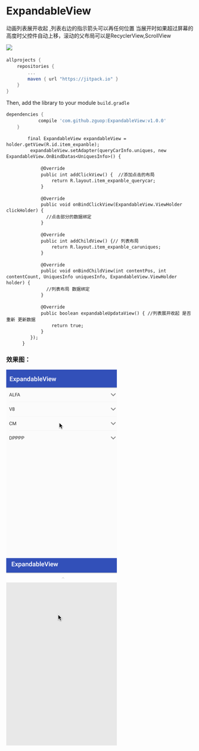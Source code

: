 # ExpandableView

动画列表展开收起 ,列表右边的指示箭头可以再任何位置
 当展开时如果超过屏幕的高度时父控件自动上移，滚动的父布局可以是RecyclerView,ScrollView
 
[![](https://jitpack.io/v/zguop/ExpandableView.svg)](https://jitpack.io/#zguop/ExpandableView)

```gradle
allprojects {
	repositories {
		...
		maven { url "https://jitpack.io" }
	}
}
```

Then, add the library to your module `build.gradle`
```gradle
dependencies {
	        compile 'com.github.zguop:ExpandableView:v1.0.0'
	}
```



            final ExpandableView expandableView = holder.getView(R.id.item_expanble);
             expandableView.setAdapter(queryCarInfo.uniques, new ExpandableView.OnBindDatas<UniquesInfo>() {
                
                 @Override
                 public int addClickView() {  //添加点击的布局 
                     return R.layout.item_expanble_querycar;
                 }

                 @Override
                 public void onBindClickView(ExpandableView.ViewHolder clickHolder) {
                   //点击部分的数据绑定
                 }

                 @Override
                 public int addChildView() {// 列表布局
                     return R.layout.item_expanble_caruniques;
                 }

                 @Override
                 public void onBindChildView(int contentPos, int contentCount, UniquesInfo uniquesInfo, ExpandableView.ViewHolder holder) {
                   //列表布局 数据绑定
                 }

                 @Override
                 public boolean expandableUpdataView() { //列表展开收起 是否重新 更新数据 
                     return true;
                 }
             });
          }

### 效果图：

![这里写图片描述](Untitled20.gif)    ![这里写图片描述](Untitled21.gif)


